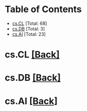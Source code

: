 <div id=toc></div>

# Table of Contents

- [cs.CL](#cs.CL) [Total: 68]
- [cs.DB](#cs.DB) [Total: 3]
- [cs.AI](#cs.AI) [Total: 23]


<div id='cs.CL'></div>

# cs.CL [[Back]](#toc)



<div id='cs.DB'></div>

# cs.DB [[Back]](#toc)



<div id='cs.AI'></div>

# cs.AI [[Back]](#toc)

